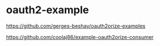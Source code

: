 # oauth2-example

https://github.com/gerges-beshay/oauth2orize-examples

https://github.com/coolaj86/example-oauth2orize-consumer